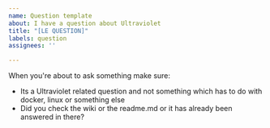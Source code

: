 ```yaml
---
name: Question template
about: I have a question about Ultraviolet
title: "[LE QUESTION]"
labels: question
assignees: ''

---
```


When you're about to ask something make sure: 
- Its a Ultraviolet related question and not something which has to do with docker, linux or something else
- Did you check the wiki or the readme.md or it has already been answered in there?

